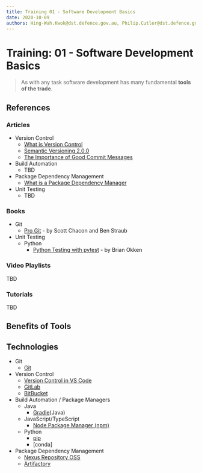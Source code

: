 ```yaml
---
title: Training 01 - Software Development Basics
date: 2020-10-09
authors: Hing-Wah.Kwok@dst.defence.gov.au, Philip.Cutler@dst.defence.gov.au
---
```


# Training: 01 - Software Development Basics

> As with any task software development has many fundamental **tools of the trade**.

## References

### Articles

- Version Control
  - [What is Version Control](https://www.atlassian.com/git/tutorials/what-is-version-control)
  - [Semantic Versioning 2.0.0](https://semver.org/)
  - [The Importance of Good Commit Messages](https://levelup.gitconnected.com/the-importance-of-good-commit-messages-9331251e5e33)
- Build Automation
  - TBD
- Package Dependency Management
  - [What is a Package Dependency Manager](https://blog.sonatype.com/what-is-a-package-dependency-manager)
- Unit Testing
  - TBD

### Books

- Git
  - [Pro Git](https://git-scm.com/book/en/v2) - by Scott Chacon and Ben Straub
- Unit Testing
  - Python
    - [Python Testing with pytest](https://learning.oreilly.com/library/view/python-testing-with/9781680502848/) - by Brian Okken

### Video Playlists

TBD

### Tutorials

TBD

## Benefits of Tools

## Technologies

- Git
  - [Git](https://git-scm.com/)
- Version Control
  - [Version Control in VS Code](https://code.visualstudio.com/docs/editor/versioncontrol)
  - [GitLab](https://about.gitlab.com/)
  - [BitBucket](https://bitbucket.org/product)
- Build Automation / Package Managers
  - Java
    - [Gradle](https://gradle.org/)(Java)
  - JavaScript/TypeScript
    - [Node Package Manager (npm)](https://www.npmjs.com/)
  - Python
    - [pip](https://pypi.org/project/pip/)
    - [conda]
- Package Dependency Management
  - [Nexus Repository OSS](https://www.sonatype.com/nexus/repository-oss)
  - [Artifactory](https://jfrog.com/artifactory/)
